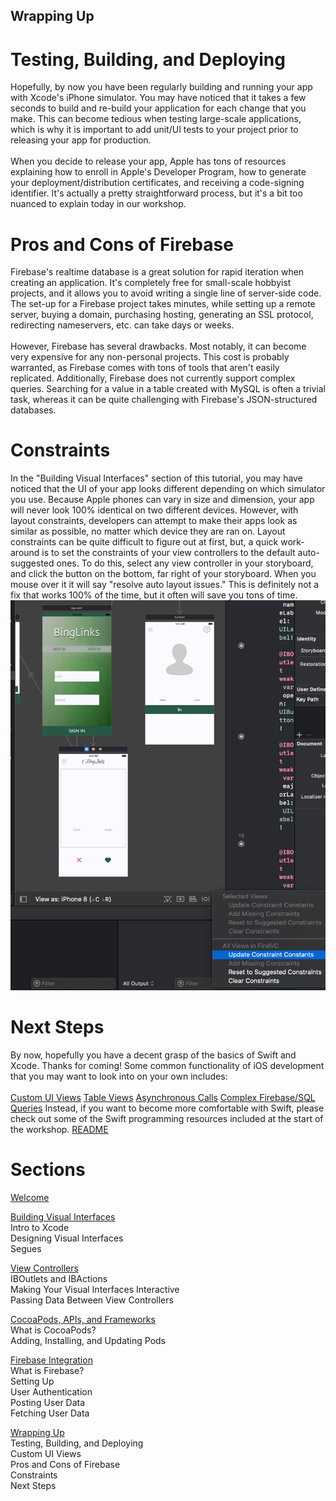 ## Wrapping Up


# Testing, Building, and Deploying
  Hopefully, by now you have been regularly building and running your app with Xcode's iPhone simulator. You may have noticed that it takes a few seconds to build and re-build your application for each change that you make. This can become tedious when testing large-scale applications, which is why it is important to add unit/UI tests to your project prior to releasing your app for production. <br /> <br />
  When you decide to release your app, Apple has tons of resources explaining how to enroll in Apple's Developer Program, how to generate your deployment/distribution certificates, and receiving a code-signing identifier. It's actually a pretty straightforward process, but it's a bit too nuanced to explain today in our workshop.

# Pros and Cons of Firebase
  Firebase's realtime database is a great solution for rapid iteration when creating an application. It's completely free for small-scale hobbyist projects, and it allows you to avoid writing a single line of server-side code. The set-up for a Firebase project takes minutes, while setting up a remote server, buying a domain, purchasing hosting, generating an SSL protocol, redirecting nameservers, etc. can take days or weeks. <br /> <br /> However, Firebase has several drawbacks. Most notably, it can become very expensive for any non-personal projects. This cost is probably warranted, as Firebase comes with tons of tools that aren't easily replicated. Additionally, Firebase does not currently support complex queries. Searching for a value in a table created with MySQL is often a trivial task, whereas it can be quite challenging with Firebase's JSON-structured databases.

# Constraints
  In the "Building Visual Interfaces" section of this tutorial, you may have noticed that the UI of your app looks different depending on which simulator you use. Because Apple phones can vary in size and dimension, your app will never look 100% identical on two different devices. However, with layout constraints, developers can attempt to make their apps look as similar as possible, no matter which device they are ran on. Layout constraints can be quite difficult to figure out at first, but, a quick work-around is to set the constraints of your view controllers to the default auto-suggested ones. To do this, select any view controller in your storyboard, and click the button on the bottom, far right of your storyboard. When you mouse over it it will say "resolve auto layout issues." This is definitely not a fix that works 100% of the time, but it often will save you tons of time.
  <img src="workshopImages/updateConstraints.png"
  alt="Constraints" />

# Next Steps
  By now, hopefully you have a decent grasp of the basics of Swift and Xcode. Thanks for coming! Some common functionality of iOS development that you may want to look into on your own includes: <br /> <br />
  <a href="https://blog.usejournal.com/custom-uiview-in-swift-done-right-ddfe2c3080a">Custom UI Views</a>
  <a href="https://developer.apple.com/library/archive/referencelibrary/GettingStarted/DevelopiOSAppsSwift/CreateATableView.html">Table Views</a>
  <a href="https://medium.com/ios-os-x-development/managing-async-code-in-swift-d7be44cae89f">Asynchronous Calls</a>
  <a href="https://firebase.googleblog.com/2013/10/queries-part-1-common-sql-queries.html">Complex Firebase/SQL Queries</a>
  Instead, if you want to become more comfortable with Swift, please check out some of the Swift programming resources included at the start of the workshop. <a href="README.md">README</a>


# Sections

<a href="README.md">Welcome</a> <br />

<a href="Visual-Interfaces.md">Building Visual Interfaces</a> <br />
Intro to Xcode <br />
Designing Visual Interfaces <br />
Segues <br />


<a href="ViewControllers.md">View Controllers</a> <br />
IBOutlets and IBActions <br />
Making Your Visual Interfaces Interactive <br />
Passing Data Between View Controllers <br />


<a href="Frameworks.md">CocoaPods, APIs, and Frameworks</a> <br />
What is CocoaPods? <br />
Adding, Installing, and Updating Pods <br />

<a href="Firebase.md">Firebase Integration</a> <br />
What is Firebase? <br />
Setting Up <br />
User Authentication <br />
Posting User Data <br />
Fetching User Data <br />

<a href="Conclusion.md">Wrapping Up</a> <br />
Testing, Building, and Deploying <br />
Custom UI Views <br />
Pros and Cons of Firebase <br />
Constraints <br />
Next Steps <br />
